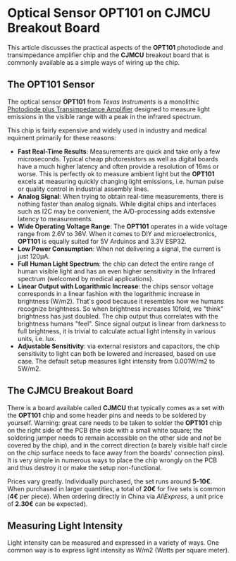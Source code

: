 # Optical Sensor OPT101 on CJMCU Breakout Board

This article discusses the practical aspects of the **OPT101** photodiode and transimpedance amplifier chip and the **CJMCU** breakout board that is commonly available as a simple ways of wiring up the chip.

## The OPT101 Sensor

The optical sensor **OPT101** from *Texas Instruments* is a monolithic [Photodiode plus Transimpedance Amplifier](https://www.ti.com/lit/ds/symlink/opt101.pdf) designed to measure light emissions in the visible range with a peak in the infrared spectrum.

This chip is fairly expensive and widely used in industry and medical equiment primarily for these reasons:

* **Fast Real-Time Results**: Measurements are quick and take only a few microseconds. Typical cheap photoresistors as well as digital boards have a much higher latency and often provide a resolution of 16ms or worse. This is perfectly ok to measure ambient light but the **OPT101** excels at measuring quickly changing light emissions, i.e. human pulse or quality control in industrial assembly lines.
* **Analog Signal**: When trying to obtain real-time measurements, there is nothing faster than analog signals. While digital chips and interfaces such as I2C may be convenient, the A/D-processing adds extensive latency to measurements.
* **Wide Operating Voltage Range**: The **OPT101** operates in a wide voltage range from 2.6V to 36V. When it comes to DIY and microelectronics, **OPT101** is equally suited for 5V Arduinos and 3.3V ESP32.
* **Low Power Consumption**: When not delivering a signal, the current is just 120μA.
* **Full Human Light Spectrum**: the chip can detect the entire range of human visible light and has an even higher sensitivity in the Infrared spectrum (welcomed by medical applications).
* **Linear Output with Logarithmic Increase**: the chips sensor voltage corresponds in a linear fashion with the logarithmic increase in brightness (W/m2). That's good because it resembles how we humans recognize brightness. So when brightness increases 10fold, we "think" brightness has just doubled. The chip output thus correlates with the brightness humans "feel". Since signal output is linear from darkness to full brightness, it is trivial to calculate actual light intensity in various units, i.e. lux.
* **Adjustable Sensitivity**:  via external resistors and capacitors, the chip sensitivity to light can both be lowered and increased, based on use case. The default setup measures light intensity from 0.001W/m2 to 5W/m2.

## The CJMCU Breakout Board

There is a board available called **CJMCU** that typically comes as a set with the **OPT101** chip and some header pins and needs to be soldered by yourself. Warning: great care needs to be taken to solder the **OPT101** chip on the right side of the PCB (the side with a small white square; the soldering jumper needs to remain accessible on the other side and *not* be covered by the chip), and in the correct direction (a barely visible half circle on the chip surface needs to face away from the boards' connection pins). It is very simple in numerous ways to place the chip wrongly on the PCB and thus destroy it or make the setup non-functional.

Prices vary greatly. Individually purchased, the set runs around **5-10€**. When purchased in larger quantities, a total of **20€** for five sets is common (**4€** per piece). When ordering directly in China via *AliExpress*, a unit price of **2.30€** can be expected).

## Measuring Light Intensity

Light intensity can be measured and expressed in a variety of ways. One common way is to express light intensity as W/m2 (Watts per square meter).
